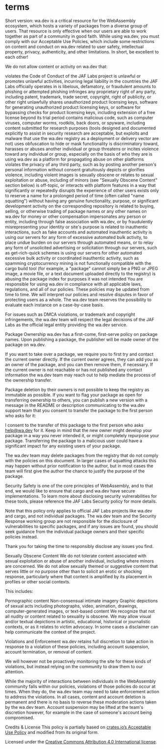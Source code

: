 # terms
Short version: wa.dev is a critical resource for the WebAssembly ecosystem, which hosts a variety of packages from a diverse group of users. That resource is only effective when our users are able to work together as part of a community in good faith. While using wa.dev, you must comply with our Acceptable Use Policies, which include some restrictions on content and conduct on wa.dev related to user safety, intellectual property, privacy, authenticity, and other limitations. In short, be excellent to each other!

We do not allow content or activity on wa.dev that:

violates the Code of Conduct of the JAF Labs project
is unlawful or promotes unlawful activities, incurring legal liability in the countries the JAF Labs officially operates in
is libelous, defamatory, or fraudulent
amounts to phishing or attempted phishing
infringes any proprietary right of any party, including patent, trademark, trade secret, copyright, right of publicity, or other right
unlawfully shares unauthorized product licensing keys, software for generating unauthorized product licensing keys, or software for bypassing checks for product licensing keys, including extension of a free license beyond its trial period
contains malicious code, such as computer viruses, computer worms, rootkits, back doors, or spyware, including content submitted for research purposes (tools designed and documented explicitly to assist in security research are acceptable, but exploits and malware that use the wa.dev registry as a deployment or delivery vector are not)
uses obfuscation to hide or mask functionality
is discriminatory toward, harasses or abuses another individual or group
threatens or incites violence toward any individual or group, especially on the basis of who they are
is using wa.dev as a platform for propagating abuse on other platforms
violates the privacy of any third party, such as by posting another person's personal information without consent
gratuitously depicts or glorifies violence, including violent images
is sexually obscene or relates to sexual exploitation or abuse, including of minors (see "Sexually Obscene Content" section below)
is off-topic, or interacts with platform features in a way that significantly or repeatedly disrupts the experience of other users
exists only to reserve a name for a prolonged period of time (often called "name squatting") without having any genuine functionality, purpose, or significant development activity on the corresponding repository
is related to buying, selling, or otherwise trading of package names or any other names on wa.dev for money or other compensation
impersonates any person or entity, including through false association with wa.dev, or by fraudulently misrepresenting your identity or site's purpose
is related to inauthentic interactions, such as fake accounts and automated inauthentic activity
is using our servers for any form of excessive automated bulk activity, to place undue burden on our servers through automated means, or to relay any form of unsolicited advertising or solicitation through our servers, such as get-rich-quick schemes
is using our servers for other automated excessive bulk activity or coordinated inauthentic activity, such as
spamming
cryptocurrency mining
is not functionally compatible with the cargo build tool (for example, a "package" cannot simply be a PNG or JPEG image, a movie file, or a text document uploaded directly to the registry)
is abusing the package index for purposes it was not intended
You are responsible for using wa.dev in compliance with all applicable laws, regulations, and all of our policies. These policies may be updated from time to time. We will interpret our policies and resolve disputes in favor of protecting users as a whole. The wa.dev team reserves the possibility to evaluate each instance on a case-by-case basis.

For issues such as DMCA violations, or trademark and copyright infringements, the wa.dev team will respect the legal decisions of the JAF Labs as the official legal entity providing the wa.dev service.

Package Ownership
wa.dev has a first-come, first-serve policy on package names. Upon publishing a package, the publisher will be made owner of the package on wa.dev.

If you want to take over a package, we require you to first try and contact the current owner directly. If the current owner agrees, they can add you as an owner of the package, and you can then remove them, if necessary. If the current owner is not reachable or has not published any contact information the wa.dev team may reach out to help mediate the process of the ownership transfer.

Package deletion by their owners is not possible to keep the registry as immutable as possible. If you want to flag your package as open for transferring ownership to others, you can publish a new version with a message in the README or description communicating to the wa.dev support team that you consent to transfer the package to the first person who asks for it:

I consent to the transfer of this package to the first person who asks help@wa.dev for it.
Keep in mind that the new owner might develop your package in a way you never intended it, or might completely repurpose your package. Transferring the package to a malicious user could have a significant impact for any existing users of your package.

The wa.dev team may delete packages from the registry that do not comply with the policies on this document. In larger cases of squatting attacks this may happen without prior notification to the author, but in most cases the team will first give the author the chance to justify the purpose of the package.

Security
Safety is one of the core principles of WebAssembly, and to that end, we would like to ensure that cargo and wa.dev have secure implementations. To learn more about disclosing security vulnerabilities for these tools, please reference the JAF Labs Security policy for more details.

Note that this policy only applies to official JAF Labs projects like wa.dev and cargo, and not individual packages. The wa.dev team and the Security Response working group are not responsible for the disclosure of vulnerabilities to specific packages, and if any issues are found, you should seek guidance from the individual package owners and their specific policies instead.

Thank you for taking the time to responsibly disclose any issues you find.

Sexually Obscene Content
We do not tolerate content associated with sexual exploitation or abuse of another individual, including where minors are concerned. We do not allow sexually themed or suggestive content that serves little or no purpose other than to solicit an erotic or shocking response, particularly where that content is amplified by its placement in profiles or other social contexts.

This includes:

Pornographic content
Non-consensual intimate imagery
Graphic depictions of sexual acts including photographs, video, animation, drawings, computer-generated images, or text-based content
We recognize that not all nudity or content related to sexuality is obscene. We may allow visual and/or textual depictions in artistic, educational, historical or journalistic contexts, or as it relates to victim advocacy. In some cases a disclaimer can help communicate the context of the project.

Violations and Enforcement
wa.dev retains full discretion to take action in response to a violation of these policies, including account suspension, account termination, or removal of content.

We will however not be proactively monitoring the site for these kinds of violations, but instead relying on the community to draw them to our attention.

While the majority of interactions between individuals in the WebAssembly community falls within our policies, violations of those policies do occur at times. When they do, the wa.dev team may need to take enforcement action to address the violations. In all cases, content and account deletion is permanent and there is no basis to reverse these moderation actions taken by the wa.dev team. Account suspension may be lifted at the team's discretion however, for example in the case of someone's account being compromised.

Credits & License
This policy is partially based on [crates.io’s Acceptable Use Policy](https://crates.io/policies) and modified from its original form.

Licensed under the [Creative Commons Attribution 4.0 International license](https://creativecommons.org/licenses/by/4.0/).